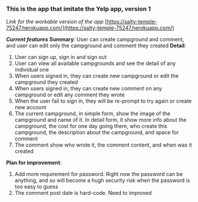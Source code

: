 ### This is the app that imitate the Yelp app, version 1

_Link for the workable version of the app_
[https://salty-temple-75247.herokuapp.com/](https://salty-temple-75247.herokuapp.com/)

**_Current features_**
**Summary**: User can create campground and comment, and user can edit only the campground and comment they created
**Detail**:

1. User can sign up, sign in and sign out
2. User can view all available campgrounds and see the detail of any individual one
3. When users signed in, they can create new campground or edit the campground they created
4. When users signed in, they can create new comment on any campground or edit any comment they wrote
5. When the user fail to sign in, they will be re-prompt to try again or create new account
6. The current campground, in simple form, show the image of the campground and name of it.
   In detail form, it show more info about the campground, the cost for one day going there, who create this campground, the description about the campground, and space for comment
7. The comment show who wrote it, the comment content, and when was it created

**Plan for improvement**:

1. Add more requirement for password. Right now the password can be anything, and so will become a hugh security risk when the password is too easy to guess
2. The comment post date is hard-code. Need to improved

